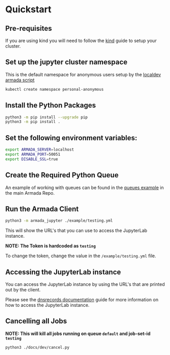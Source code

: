# Quickstart

## Pre-requisites

If you are using kind you will need to follow the [kind](./docs/kind.md) guide to setup your cluster.

## Set up the jupyter cluster namespace

This is the default namespace for anonymous users setup by the [localdev armada script](https://github.com/G-Research/armada/blob/master/localdev/run.sh)

```bash
kubectl create namespace personal-anonymous
```

## Install the Python Packages

```bash
python3 -m pip install --upgrade pip
python3 -m pip install .
```

## Set the following environment variables:

```bash
export ARMADA_SERVER=localhost
export ARMADA_PORT=50051
export DISABLE_SSL=true
```

## Create the Required Python Queue

An example of working with queues can be found in the [queues example](https://github.com/G-Research/armada/blob/master/client/python/examples/queues.py) in the main Armada Repo.

## Run the Armada Client

```bash
python3 -m armada_jupyter ./example/testing.yml
```

This will show the URL's that you can use to access the JupyterLab instance.

**NOTE: The Token is hardcoded as `testing`**

To change the token, change the value in the `/example/testing.yml` file.


## Accessing the JupyterLab instance

You can access the JupyterLab instance by using the URL's that are printed out by the client.

Please see the [dnsrecords documentation](./docs/dnsrecords.md) guide for more information on how to access the JupyterLab instance.

## Cancelling all Jobs

**NOTE: This will kill all jobs running on queue `default` and job-set-id `testing`**

```
python3 ./docs/dev/cancel.py
```